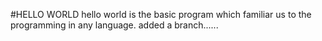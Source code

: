 #HELLO WORLD
hello world is the basic program which familiar us to the programming in any language.
added a branch......
